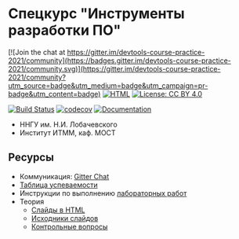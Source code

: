 # Спецкурс "Инструменты разработки ПО"

[![Join the chat at https://gitter.im/devtools-course-practice-2021/community](https://badges.gitter.im/devtools-course-practice-2021/community.svg)](https://gitter.im/devtools-course-practice-2021/community?utm_source=badge&utm_medium=badge&utm_campaign=pr-badge&utm_content=badge)
[![HTML][html-badge]][html]
[![License: CC BY 4.0](https://img.shields.io/badge/License-CC%20BY%204.0-lightgrey.svg)](https://creativecommons.org/licenses/by/4.0/)

<!-- Instead of Travis (Linux) and Appveyor (Windows) we will use GitHub Actions -->
<!-- [![Build Status](https://travis-ci.org/UNN-ITMM-Software/devtools-course-practice.svg?branch=master)](https://travis-ci.org/UNN-ITMM-Software/devtools-course-practice) -->
<!-- [![Build status](https://ci.appveyor.com/api/projects/status/dd89jfby02tn85p4?svg=true)](https://ci.appveyor.com/project/kirill-kornyakov/devtools-course-practice) -->
[![Build Status](https://github.com/UNN-ITMM-Software/devtools-course-practice-template/workflows/CI/badge.svg?branch=main)](https://github.com/UNN-ITMM-Software/devtools-course-practice-template/actions?query=branch%3Amain)
[![codecov](https://codecov.io/gh/UNN-ITMM-Software/devtools-course-practice/branch/main/graph/badge.svg)](https://codecov.io/gh/UNN-ITMM-Software/devtools-course-practice)
[![Documentation](https://readthedocs.org/projects/devtools-course-practice/badge/?version=latest)](https://devtools-course-practice.readthedocs.io/en/latest/?badge=latest)

 - ННГУ им. Н.И. Лобачевского
 - Институт ИТММ, каф. МОСТ

## Ресурсы

 - Коммуникация: [Gitter Chat][gitter]
 - [Таблица успеваемости][hall-of-fame]
 - Инструкции по выполнению [лабораторных работ][labs]
 - Теория
   - [Слайды в HTML][html]
   - [Исходники слайдов][theory]
   - [Контрольные вопросы][control-questions]

<!-- LINKS -->

[gitter]:            https://gitter.im/devtools-course-practice-2021/community
[hall-of-fame]:      https://docs.google.com/spreadsheets/d/1fTz3jySZbl45zDCsx2EiVCVorbqgMS_jxAyPfIqarzs/edit#gid=607355116
[labs]:              https://github.com/UNN-ITMM-Software/devtools-course-practice/tree/main/lab-guide
[control-questions]: https://github.com/UNN-ITMM-Software/devtools-course-theory/blob/master/slides/control-questions.md
[theory]:            https://github.com/UNN-ITMM-Software/devtools-course-theory
[html]:              http://unn-itmm-software.github.io/devtools-course-theory/
[html-badge]:        https://img.shields.io/badge/slides-html-blue.svg
[cdash]:             http://my.cdash.org/index.php?project=devtools-course-practice
